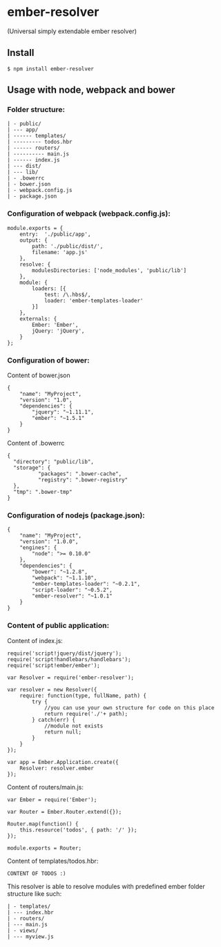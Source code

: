 # ember-resolver
(Universal simply extendable ember resolver)

## Install

	$ npm install ember-resolver


## Usage with node, webpack and bower

### Folder structure:

	| - public/
	| --- app/
	| ------ templates/
	| --------- todos.hbr
	| ------ routers/
	| ---------- main.js
	| ------ index.js
	| --- dist/
	| --- lib/
	| - .bowerrc
	| - bower.json
	| - webpack.config.js
	| - package.json

### Configuration of webpack (webpack.config.js):

	module.exports = {
		entry:  './public/app',
		output: {
			path: './public/dist/',
			filename: 'app.js'
		},
		resolve: {
			modulesDirectories: ['node_modules', 'public/lib']
		},
		module: {
			loaders: [{
				test: /\.hbs$/,
				loader: 'ember-templates-loader'
			}]
		},
		externals: {
			Ember: 'Ember',
			jQuery: 'jQuery',
		}
	};

### Configuration of bower:

Content of bower.json

	{
		"name": "MyProject",
		"version": "1.0",
		"dependencies": {
			"jquery": "~1.11.1",
			"ember": "~1.5.1"
		}
	}

Content of .bowerrc

	{
	  "directory": "public/lib",
	  "storage": {
			  "packages": ".bower-cache",
			  "registry": ".bower-registry"
	  },
	  "tmp": ".bower-tmp"
	}

### Configuration of nodejs (package.json):

	{
		"name": "MyProject",
		"version": "1.0.0",
		"engines": {
			"node": ">= 0.10.0"
		},
		"dependencies": {
			"bower": "~1.2.8",
			"webpack": "~1.1.10",
			"ember-templates-loader": "~0.2.1",
			"script-loader": "~0.5.2",
			"ember-resolver": "~1.0.1"
		}
	}

### Content of public application:

Content of index.js:

	require('script!jquery/dist/jquery');
	require('script!handlebars/handlebars');
	require('script!ember/ember');

	var Resolver = require('ember-resolver');

	var resolver = new Resolver({
		require: function(type, fullName, path) {
			try {
				//you can use your own structure for code on this place
				return require('./'+ path);	
			} catch(err) {
				//module not exists
				return null;
			}
		}
	});

	var app = Ember.Application.create({
		Resolver: resolver.ember
	});


Content of routers/main.js:

	var Ember = require('Ember');

	var Router = Ember.Router.extend({});

	Router.map(function() {
		this.resource('todos', { path: '/' });
	});

	module.exports = Router;


Content of templates/todos.hbr:

	CONTENT OF TODOS :)	

This resolver is able to resolve modules with predefined ember folder structure like such:

	| - templates/
	| --- index.hbr
	| - routers/
	| --- main.js
	| - views/
	| --- myview.js